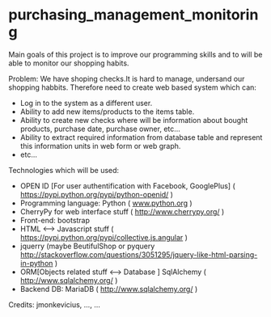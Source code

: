 purchasing_management_monitoring
================================
Main goals of this project is to improve our programming skills and to will be able to monitor our shopping habits.

Problem:
  We have shoping checks.It is hard to manage, undersand our shopping habbits. Therefore need to create web based system which can:
  * Log in to the system as a different user.
  * Ability to add new items/products to the items table.
  * Ability to create new checks where will be information about bought products, purchase date, purchase owner, etc...
  * Ability to extract required information from database table and represent this information units in web form or web graph.
  * etc...

Technologies which will be used:

  * OPEN ID [For user authentification with Facebook, GooglePlus] ( https://pypi.python.org/pypi/python-openid/ )
  * Programming language: Python ( www.python.org )
  * CherryPy for web interface stuff ( http://www.cherrypy.org/ )
  * Front-end: bootstrap
  * HTML <--> Javascript stuff ( https://pypi.python.org/pypi/collective.js.angular ) 
  * jquerry (maybe BeutifulShop or pyquery http://stackoverflow.com/questions/3051295/jquery-like-html-parsing-in-python )
  * ORM[Objects related stuff <--> Database ] SqlAlchemy ( http://www.sqlalchemy.org/ )
  * Backend DB: MariaDB ( http://www.sqlalchemy.org/ )












Credits: jmonkevicius, ..., ...
